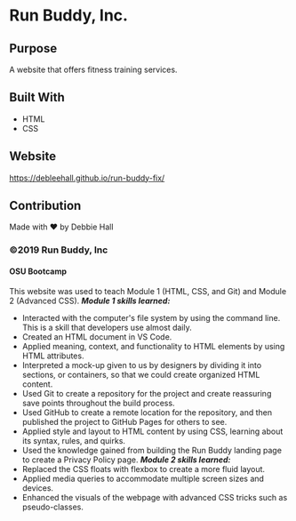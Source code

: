 # Run Buddy, Inc.

## Purpose
A website that offers fitness training services.

## Built With
* HTML
* CSS

## Website
https://debleehall.github.io/run-buddy-fix/

## Contribution
Made with ❤️ by Debbie Hall

### ©️2019 Run Buddy, Inc 

#### OSU Bootcamp
This website was used to teach Module 1 (HTML, CSS, and Git) and Module 2 (Advanced CSS). 
***Module 1 skills learned:***
* Interacted with the computer's file system by using the command line. This is a skill that developers use almost daily.
* Created an HTML document in VS Code.
* Applied meaning, context, and functionality to HTML elements by using HTML attributes.
* Interpreted a mock-up given to us by designers by dividing it into sections, or containers, so that we could create organized HTML content.
* Used Git to create a repository for the project and create reassuring save points throughout the build process.
* Used GitHub to create a remote location for the repository, and then published the project to GitHub Pages for others to see.
* Applied style and layout to HTML content by using CSS, learning about its syntax, rules, and quirks.
* Used the knowledge gained from building the Run Buddy landing page to create a Privacy Policy page.
***Module 2 skills learned:***
* Replaced the CSS floats with flexbox to create a more fluid layout.
* Applied media queries to accommodate multiple screen sizes and devices.
* Enhanced the visuals of the webpage with advanced CSS tricks such as pseudo-classes.
